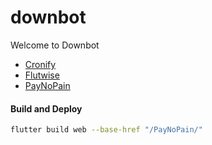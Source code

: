 # downbot

Welcome to Downbot

- [Cronify](./cronify/)
- [Flutwise](./flutwise/)
- [PayNoPain](./PayNoPain/)


#### Build and Deploy

```bash
flutter build web --base-href "/PayNoPain/"
```
